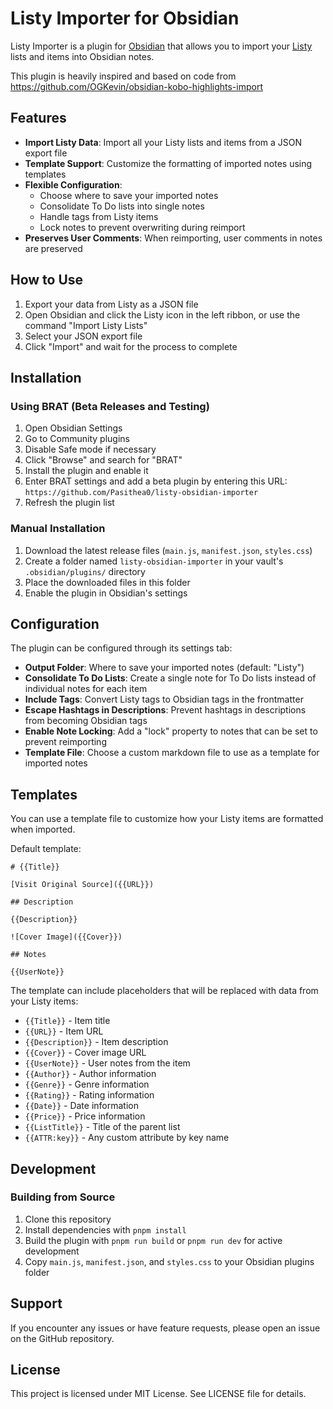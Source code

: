 # Listy Importer for Obsidian

Listy Importer is a plugin for [Obsidian](https://obsidian.md) that allows you to import your [Listy](https://apps.apple.com/us/app/listy-lists-of-collections/id1496035097) lists and items into Obsidian notes.

This plugin is heavily inspired and based on code from https://github.com/OGKevin/obsidian-kobo-highlights-import

## Features

- **Import Listy Data**: Import all your Listy lists and items from a JSON export file
- **Template Support**: Customize the formatting of imported notes using templates
- **Flexible Configuration**:
  - Choose where to save your imported notes
  - Consolidate To Do lists into single notes
  - Handle tags from Listy items
  - Lock notes to prevent overwriting during reimport
- **Preserves User Comments**: When reimporting, user comments in notes are preserved

## How to Use

1. Export your data from Listy as a JSON file
2. Open Obsidian and click the Listy icon in the left ribbon, or use the command "Import Listy Lists"
3. Select your JSON export file
4. Click "Import" and wait for the process to complete

## Installation

### Using BRAT (Beta Releases and Testing)

1. Open Obsidian Settings
2. Go to Community plugins
3. Disable Safe mode if necessary
4. Click "Browse" and search for "BRAT"
5. Install the plugin and enable it
6. Enter BRAT settings and add a beta plugin by entering this URL: `https://github.com/Pasithea0/listy-obsidian-importer`
7. Refresh the plugin list

<!-- ### NOT YET From Obsidian Community Plugins NOT YET

1. Open Obsidian Settings
2. Go to Community plugins
3. Disable Safe mode if necessary
4. Click "Browse" and search for "Listy Importer"
5. Install the plugin and enable it -->

### Manual Installation

1. Download the latest release files (`main.js`, `manifest.json`, `styles.css`)
2. Create a folder named `listy-obsidian-importer` in your vault's `.obsidian/plugins/` directory
3. Place the downloaded files in this folder
4. Enable the plugin in Obsidian's settings

## Configuration

The plugin can be configured through its settings tab:

- **Output Folder**: Where to save your imported notes (default: "Listy")
- **Consolidate To Do Lists**: Create a single note for To Do lists instead of individual notes for each item
- **Include Tags**: Convert Listy tags to Obsidian tags in the frontmatter
- **Escape Hashtags in Descriptions**: Prevent hashtags in descriptions from becoming Obsidian tags
- **Enable Note Locking**: Add a "lock" property to notes that can be set to prevent reimporting
- **Template File**: Choose a custom markdown file to use as a template for imported notes

## Templates

You can use a template file to customize how your Listy items are formatted when imported. 

Default template:

```
# {{Title}}

[Visit Original Source]({{URL}})

## Description

{{Description}}

![Cover Image]({{Cover}})

## Notes

{{UserNote}}
```

The template can include placeholders that will be replaced with data from your Listy items:

- `{{Title}}` - Item title
- `{{URL}}` - Item URL
- `{{Description}}` - Item description
- `{{Cover}}` - Cover image URL
- `{{UserNote}}` - User notes from the item
- `{{Author}}` - Author information
- `{{Genre}}` - Genre information
- `{{Rating}}` - Rating information
- `{{Date}}` - Date information
- `{{Price}}` - Price information
- `{{ListTitle}}` - Title of the parent list
- `{{ATTR:key}}` - Any custom attribute by key name

## Development

### Building from Source

1. Clone this repository
2. Install dependencies with `pnpm install`
3. Build the plugin with `pnpm run build` or `pnpm run dev` for active development
4. Copy `main.js`, `manifest.json`, and `styles.css` to your Obsidian plugins folder

## Support

If you encounter any issues or have feature requests, please open an issue on the GitHub repository.

## License

This project is licensed under MIT License. See LICENSE file for details.
